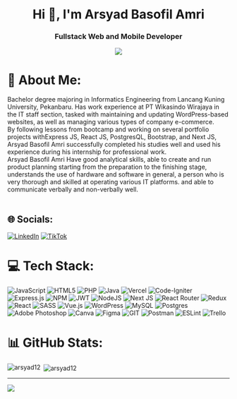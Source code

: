 <h1 align="center">Hi 👋, I'm Arsyad Basofil Amri</h1>
<h3 align="center">Fullstack Web and Mobile Developer</h3>

<p align="center"><img src="https://media0.giphy.com/media/PI3QGKFN6XZUCMMqJm/giphy.gif?cid=ecf05e47g9whizdlbbuqh7eoo1fgr504jejyprbtsiwoyvh4&ep=v1_gifs_search&rid=giphy.gif&ct=g"/></p>

# 💫 About Me:
Bachelor degree majoring in Informatics Engineering from Lancang Kuning University, Pekanbaru. Has work experience at PT Wikasindo Wirajaya in the IT staff section, tasked with maintaining and updating WordPress-based websites, as well as managing various types of company e-commerce.<br>By following lessons from bootcamp and working on several portfolio projects withExpress JS, React JS, PostgresQL, Bootstrap, and Next JS, Arsyad Basofil Amri successfully completed his studies well and used his experience during his internship for professional work.<br>Arsyad Basofil Amri Have good analytical skills, able to create and run product planning starting from the preparation to the finishing stage, understands the use of hardware and software in general, a person who is very thorough and skilled at operating various IT platforms. and able to communicate verbally and non-verbally well.<br><br>


## 🌐 Socials:
[![LinkedIn](https://img.shields.io/badge/LinkedIn-%230077B5.svg?logo=linkedin&logoColor=white)](https://linkedin.com/in/linkedin.com/in/arsyad-amri) [![TikTok](https://img.shields.io/badge/TikTok-%23000000.svg?logo=TikTok&logoColor=white)](https://tiktok.com/@@arsyadbasofilamri) 

# 💻 Tech Stack:
![JavaScript](https://img.shields.io/badge/javascript-%23323330.svg?style=for-the-badge&logo=javascript&logoColor=%23F7DF1E) ![HTML5](https://img.shields.io/badge/html5-%23E34F26.svg?style=for-the-badge&logo=html5&logoColor=white) ![PHP](https://img.shields.io/badge/php-%23777BB4.svg?style=for-the-badge&logo=php&logoColor=white) ![Java](https://img.shields.io/badge/java-%23ED8B00.svg?style=for-the-badge&logo=openjdk&logoColor=white) ![Vercel](https://img.shields.io/badge/vercel-%23000000.svg?style=for-the-badge&logo=vercel&logoColor=white) ![Code-Igniter](https://img.shields.io/badge/CodeIgniter-%23EF4223.svg?style=for-the-badge&logo=codeIgniter&logoColor=white) ![Express.js](https://img.shields.io/badge/express.js-%23404d59.svg?style=for-the-badge&logo=express&logoColor=%2361DAFB) ![NPM](https://img.shields.io/badge/NPM-%23CB3837.svg?style=for-the-badge&logo=npm&logoColor=white) ![JWT](https://img.shields.io/badge/JWT-black?style=for-the-badge&logo=JSON%20web%20tokens) ![NodeJS](https://img.shields.io/badge/node.js-6DA55F?style=for-the-badge&logo=node.js&logoColor=white) ![Next JS](https://img.shields.io/badge/Next-black?style=for-the-badge&logo=next.js&logoColor=white) ![React Router](https://img.shields.io/badge/React_Router-CA4245?style=for-the-badge&logo=react-router&logoColor=white) ![Redux](https://img.shields.io/badge/redux-%23593d88.svg?style=for-the-badge&logo=redux&logoColor=white) ![React](https://img.shields.io/badge/react-%2320232a.svg?style=for-the-badge&logo=react&logoColor=%2361DAFB) ![SASS](https://img.shields.io/badge/SASS-hotpink.svg?style=for-the-badge&logo=SASS&logoColor=white) ![Vue.js](https://img.shields.io/badge/vue.js-%2335495e.svg?style=for-the-badge&logo=vuedotjs&logoColor=%234FC08D) ![WordPress](https://img.shields.io/badge/WordPress-%23117AC9.svg?style=for-the-badge&logo=WordPress&logoColor=white) ![MySQL](https://img.shields.io/badge/mysql-%2300000f.svg?style=for-the-badge&logo=mysql&logoColor=white) ![Postgres](https://img.shields.io/badge/postgres-%23316192.svg?style=for-the-badge&logo=postgresql&logoColor=white) ![Adobe Photoshop](https://img.shields.io/badge/adobe%20photoshop-%2331A8FF.svg?style=for-the-badge&logo=adobe%20photoshop&logoColor=white) ![Canva](https://img.shields.io/badge/Canva-%2300C4CC.svg?style=for-the-badge&logo=Canva&logoColor=white) ![Figma](https://img.shields.io/badge/figma-%23F24E1E.svg?style=for-the-badge&logo=figma&logoColor=white) ![GIT](https://img.shields.io/badge/Git-fc6d26?style=for-the-badge&logo=git&logoColor=white) ![Postman](https://img.shields.io/badge/Postman-FF6C37?style=for-the-badge&logo=postman&logoColor=white) ![ESLint](https://img.shields.io/badge/ESLint-4B3263?style=for-the-badge&logo=eslint&logoColor=white) ![Trello](https://img.shields.io/badge/Trello-%23026AA7.svg?style=for-the-badge&logo=Trello&logoColor=white)
# 📊 GitHub Stats:
<p><img align="left" src="https://github-readme-stats.vercel.app/api/top-langs?username=arsyad12&show_icons=true&locale=en&layout=compact" alt="arsyad12" /></p>
<p>&nbsp;<img align="center" src="https://github-readme-stats.vercel.app/api?username=arsyad12&show_icons=true&locale=en" alt="arsyad12" /></p>

---
[![](https://visitcount.itsvg.in/api?id=arsyad12&icon=0&color=0)](https://visitcount.itsvg.in)

<!-- Proudly created with GPRM ( https://gprm.itsvg.in ) -->
